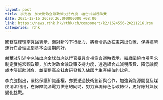 ```yaml
---
layout: post
title: 李克強：加大財政金融政策支持力度　組合式減稅降費
date: 2021-12-16 20:20:26.000000000 +08:00
link: https://news.rthk.hk/rthk/ch/component/k2/1624556-20211216.htm
categories: rthk
---
```


國務院總理李克強表示，面對新的下行壓力，將穩增長放在更突出位置，保持經濟運行在合理區間基本面長期向好。

新華社引述李克強出席全球首席執行官委員會視像會議時表示，繼續圍繞市場需求制定實施宏觀政策，加大財政金融政策支持力度，透過組合式減稅降費、降低融資成本等幫助減負，並要提高全社會研發投入佔國內生產總值的比例。

李克強指出，嚴格保護知識產權，亦要透過技術創新與合作，加強新能源開發及煤炭清潔利用，在保障能源電力供應的同時，努力實現綠色低碳轉型，更好應對氣候變化挑戰。
